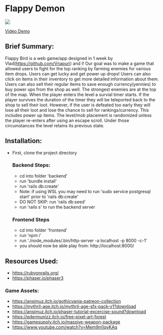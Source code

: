 # Flappy Demon
![](https://media.giphy.com/media/XSLu4igJjgndq2deQz/giphy.gif)

[Video Demo](https://www.loom.com/share/2eeccf8f08d54164b2c77fa176d25423)

## Brief Summary: 
Flappy Bird is a web game/app designed in 1 week by Vlad(https://github.com/Vnapuri) and I! Our goal was to make a game that allowed users to fight for the top ranking by farming enemies for various item drops. Users can get lucky and get power up drops! Users can also click on items in their inventory to get more detailed information about them. Users can also sell their regular items to save enough currency(yennies) to buy power ups from the shop as well. The strongest enemies are at the top of the map. When the player enters the level a survial timer starts. If the player survives the duration of the timer they will be teleported back to the shop to sell their loot. However, if the user is defeated too early they will lose all their loot and lose the chance to sell for rankings/currency. This includes power up items. The level/mob placement is randomized unless the player re-enters after using an escape scroll. Under those circumstances the level retains its previous state.

## Installation:
* First, clone the project directory

  ### Backend Steps:
  * cd into folder 'backend'
  * run 'bundle install'
  * run 'rails db:create'
  * Note: if using WSL you may need to run 'sudo service postgresql start' prior to 'rails db:create'
  * DO NOT SKIP: run 'rails db:seed'
  * run 'rails s' to run the backend server

  ### Frontend Steps
  * cd into folder 'frontend'
  * run 'npm i'
  * run './node_modules/.bin/http-server -a localhost -p 8000 -c-1'
  * you should now be able play from: http://localhost:8000/

  
## Resources Used:
* https://rubyonrails.org/
* https://phaser.io/phaser3
### Game Assets:
* https://ansimuz.itch.io/gothicvania-patreon-collection
* https://mythril-age.itch.io/mythril-age-sfx-pack-v1?download
* https://ansimuz.itch.io/phaser-tutorial-excercise-sound?download
* https://edermunizz.itch.io/free-pixel-art-forest
* https://gamesupply.itch.io/massive-weapon-package
* https://www.youtube.com/watch?v=Mem9m1qyKAg
